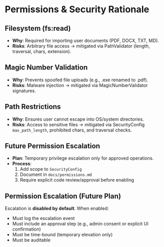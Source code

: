 # Permissions & Security Rationale

## Filesystem (fs:read)
- **Why**: Required for importing user documents (PDF, DOCX, TXT, MD).
- **Risks**: Arbitrary file access → mitigated via PathValidator (length, traversal, chars, extension).

## Magic Number Validation
- **Why**: Prevents spoofed file uploads (e.g., .exe renamed to .pdf).
- **Risks**: Malware injection → mitigated via MagicNumberValidator signatures.

## Path Restrictions
- **Why**: Ensures user cannot escape into OS/system directories.
- **Risks**: Access to sensitive files → mitigated via SecurityConfig `max_path_length`, prohibited chars, and traversal checks.

## Future Permission Escalation
- **Plan**: Temporary privilege escalation only for approved operations.
- **Process**:
  1. Add scope to `SecurityConfig`
  2. Document in `docs/permissions.md`
  3. Require explicit code review/approval before enabling


## Permission Escalation (Future Plan)

Escalation is **disabled by default**.
When enabled:
- Must log the escalation event
- Must include an approval step (e.g., admin consent or explicit UI confirmation)
- Must be time-bound (temporary elevation only)
- Must be auditable
